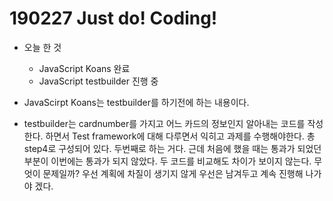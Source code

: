 <h1>190227 Just do! Coding!</h1>

- 오늘 한 것<br>
  - JavaScript Koans 완료
  - JavaScript testbuilder 진행 중

- JavaScirpt Koans는 testbuilder를 하기전에 하는 내용이다.
- testbuilder는 cardnumber를 가지고 어느 카드의 정보인지 알아내는 코드를 작성한다. 하면서 Test framework에 대해 다루면서 익히고 과제를 수행해야한다. 총 step4로 구성되어 있다. 두번째로 하는 거다. 근데 처음에 했을 때는 통과가 되었던 부분이 이번에는 통과가 되지 않았다. 두 코드를 비교해도 차이가 보이지 않는다. 무엇이 문제일까? 우선 계획에 차질이 생기지 않게 우선은 남겨두고 계속 진행해 나가야 겠다.
